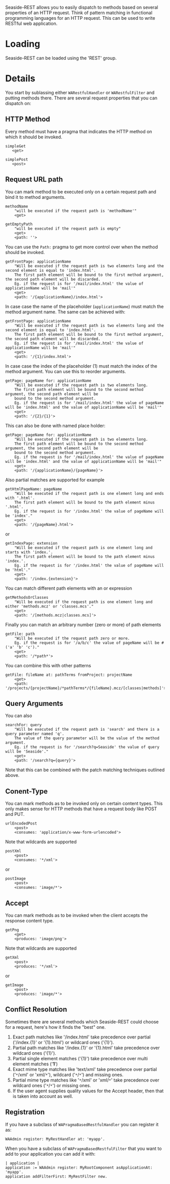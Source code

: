 Seaside-REST allows you to easily dispatch to methods based on several properties of an HTTP request. Think of pattern matching in functional programming languages for an HTTP request. This can be used to write RESTful web application.

# Loading #

Seaside-REST can be loaded using the 'REST' group.

# Details #

You start by sublassing either `WARestfulHandler` or `WARestfulFilter` and putting methods there. There are several request properties that you can dispatch on:

## HTTP Method ##
Every method must have a pragma that indicates the HTTP method on which it should be invoked.
```smalltalk
simpleGet
   <get>
```
```smalltalk
simplePost
   <post>
```

## Request URL path ##
You can mark method to be executed only on a certain request path and bind it to method arguments.
```smalltalk
methodName
    "will be executed if the request path is 'methodName'"
    <get>
```
```smalltalk
getEmptyPath
    "will be executed if the request path is empty"
    <get>
    <path: ''>
```
You can use the `Path:` pragma to get more control over when the method should be invoked.
```smalltalk
getFrontPage: applicationName
    "Will be executed if the request path is two elements long and the second element is equal to 'index.html'.
    The first path element will be bound to the first method argument, the second path element will be discarded.
    Eg. if the request is for '/mail/index.html' the value of applicationName will be 'mail'"
    <get>
    <path: '/{applicationName}/index.html'>
```
In case case the name of the placeholder (`applicationName`) must match the method argument name. The same can be achieved with:
```smalltalk
getFrontPage: applicationName
    "Will be executed if the request path is two elements long and the second element is equal to 'index.html'.
    The first path element will be bound to the first method argument, the second path element will be discarded.
    Eg. if the request is for '/mail/index.html' the value of applicationName will be 'mail'"
    <get>
    <path: '/{1}/index.html'>
```
In case case the index of the placeholder (1) must match the index of the method argument. You can use this to reorder arguments.
```smalltalk
getPage: pageName for: applicationName
    "Will be executed if the request path is two elements long.
    The first path element will be bound to the second method argument, the second path element will be
    bound to the second method argument.
    Eg. if the request is for '/mail/index.html' the value of pageName will be 'index.html' and the value of applicationName will be 'mail'"
    <get>
    <path: '/{2}/{1}'>
```
This can also be done with named place holder:
```smalltalk
getPage: pageName for: applicationName
    "Will be executed if the request path is two elements long.
    The first path element will be bound to the second method argument, the second path element will be
    bound to the second method argument.
    Eg. if the request is for '/mail/index.html' the value of pageName will be 'index.html' and the value of applicationName will be 'mail'"
    <get>
    <path: '/{applicationName}/{pageName}'>
```
Also partial matches are supported for example
```smalltalk
getHtmlPageName: pageName
    "Will be executed if the request path is one element long and ends with '.html'.
    The first path element will be bound to the path element minus '.html'.
    Eg. if the request is for '/index.html' the value of pageName will be 'index'."
    <get>
    <path: '/{pageName}.html'>
```
or
```smalltalk
getIndexPage: extension
    "Will be executed if the request path is one element long and starts with 'index.'.
    The first path element will be bound to the path element minus 'index.'.
    Eg. if the request is for '/index.html' the value of pageName will be 'html'."
    <get>
    <path: '/index.{extension}'>
```
You can match different path elements with an or expression
```smalltalk
getMethodsOrClasses
    "Will be executed if the request path is one element long and either 'methods.mcz' or 'classes.mcs'."
    <get>
    <path: '/[methods.mcz|classes.mcs]'>
```
Finally you can match an arbitrary number (zero or more) of path elements
```smalltalk
getFile: path
    "Will be executed if the request path zero or more.
    Eg. if the request is for '/a/b/c' the value of pageName will be #('a' 'b' 'c')."
    <get>
    <path: '/*path*'>
```
You can combine this with other patterns
```smalltalk
getFile: fileName at: pathTerms fromProject: projectName
    <get>
    <path: '/projects/{projectName}/*pathTerms*/{fileName}.mcz/[classes|methods]'>
```

## Query Arguments ##
You can also
```smalltalk
searchFor: query
    "Will be executed if the request path is 'search' and there is a query parameter named 'q'.
    The value of the query parameter will be the value of the method argument.
    Eg. if the request is for '/search?q=Seaside' the value of query will be 'Seaside'."
    <get>
    <path: '/search?q={query}'>
```
Note that this can be combined with the patch matching techniques outlined above.

## Conent-Type ##
You can mark methods as to be invoked only on certain content types. This only makes sense for HTTP methods that have a request body like POST and PUT.
```smalltalk
urlEncodedPost
    <post>
    <consumes: 'application/x-www-form-urlencoded'>
```
Note that wildcards are supported
```smalltalk
postXml
    <post>
    <consumes: '*/xml'>
```
or
```smalltalk
postImage
    <post>
    <consumes: 'image/*'>
```

## Accept ##
You can mark methods as to be invoked when the client accepts the response content type.
```smalltalk
getPng
    <get>
    <produces: 'image/png'>
```
Note that wildcards are supported
```smalltalk
getXml
    <post>
    <produces: '*/xml'>
```
or
```smalltalk
getImage
    <post>
    <produces: 'image/*'>
```

## Conflict Resolution ##
Sometimes there are several methods which Seaside-REST could choose for a request, here's how it finds the "best" one.
  1. Exact path matches like '/index.html' take precedence over partial ('/index.{1}' or '{1}.html') or wildcard ones ('{1}').
  1. Partial path matches like '/index.{1}' or '{1}.html' take precedence over wildcard ones ('{1}').
  1. Partial single element matches ('{1}') take precedence over multi element matches ('**1**')
  1. Exact mime type matches like 'text/xml' take precedence over partial ('`*`/xml' or 'xml/`*`'), wildcard ('`*`/`*`') and missing ones.
  1. Partial mime type matches like '`*`/xml' or 'xml/`*`' take precedence over wildcard ones ('`*`/`*`') or missing ones.
  1. If the user agent supplies quality values for the Accept header, then that is taken into account as well.

## Registration ##
If you have a subclass of `WAPragmaBasedRestfulHandler` you can register it as:
```smalltalk
WAAdmin register: MyRestHandler at: 'myapp'.
```

When you have a subclass of `WAPragmaBasedRestfulFilter` that you want to add to your application you can add it with:
```smalltalk
| application |
application := WAAdmin register: MyRootComponent asApplicationAt: 'myapp'.
application addFilterFirst: MyRestFilter new.
```